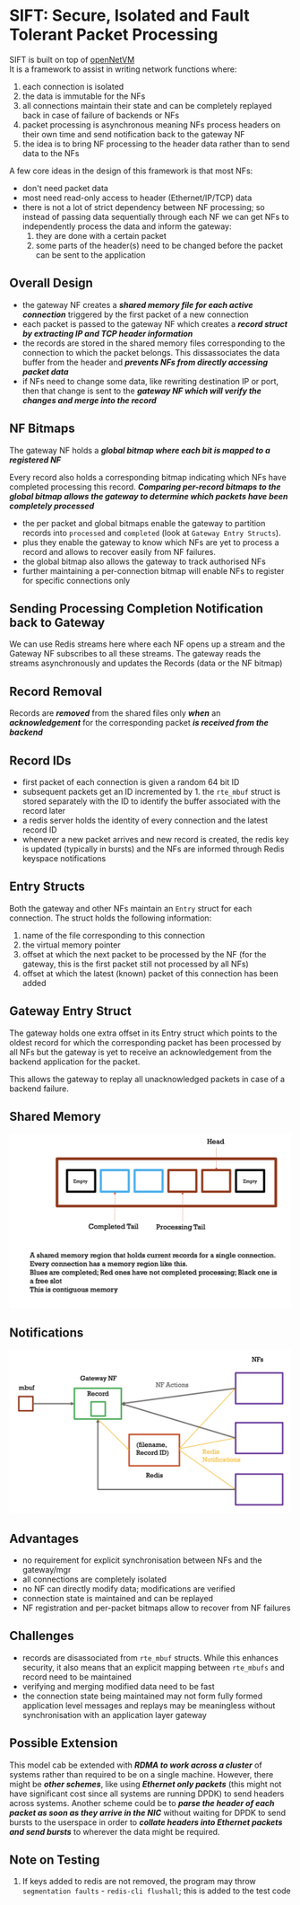 # SIFT: Secure, Isolated and Fault Tolerant Packet Processing

SIFT is built on top of [openNetVM](https://github.com/sdnfv/openNetVM)</br>
It is a framework to assist in writing network functions where:

1. each connection is isolated
2. the data is immutable for the NFs
3. all connections maintain their state and can be completely replayed back in case of failure of backends or NFs
4. packet processing is asynchronous meaning NFs process headers on their own time and send notification back to the gateway NF
5. the idea is to bring NF processing to the header data rather than to send data to the NFs

A few core ideas in the design of this framework is that most NFs:

- don't need packet data
- most need read-only access to header (Ethernet/IP/TCP) data
- there is not a lot of strict dependency between NF processing; so instead of passing data sequentially through each NF we can get NFs to independently process the data and inform the gateway:
    1. they are done with a certain packet
    2. some parts of the header(s) need to be changed before the packet can be sent to the application

## Overall Design

- the gateway NF creates a ***shared memory file for each active connection*** triggered by the first packet of a new connection
- each packet is passed to the gateway NF which creates a ***record struct by extracting IP and TCP header information***
- the records are stored in the shared memory files corresponding to the connection to which the packet belongs. This dissassociates the data buffer from the header and ***prevents NFs from directly accessing packet data***
- if NFs need to change some data, like rewriting destination IP or port, then that change is sent to the ***gateway NF which will verify the changes and merge into the record***

## NF Bitmaps

The gateway NF holds a ***global bitmap where each bit is mapped to a registered NF***

Every record also holds a corresponding bitmap indicating which NFs have completed processing this record. ***Comparing per-record bitmaps to the global bitmap allows the gateway to determine which packets have been completely processed***

- the per packet and global bitmaps enable the gateway to partition records into `processed` and `completed` (look at `Gateway Entry Structs`).
- plus they enable the gateway to know which NFs are yet to process a record and allows to recover easily from NF failures.
- the global bitmap also allows the gateway to track authorised NFs
- further maintaining a per-connection bitmap will enable NFs to register for specific connections only

## Sending Processing Completion Notification back to Gateway

We can use Redis streams here where each NF opens up a stream and the Gateway NF subscribes to all these streams. The gateway reads the streams asynchronously and updates the Records (data or the NF bitmap)

## Record Removal

Records are ***removed*** from the shared files only ***when*** an ***acknowledgement*** for the corresponding packet ***is received from the backend***

## Record IDs

- first packet of each connection is given a random 64 bit ID
- subsequent packets get an ID incremented by 1. the `rte_mbuf` struct is stored separately with the ID to identify the buffer associated with the record later
- a redis server holds the identity of every connection and the latest record ID
- whenever a new packet arrives and new record is created, the redis key is updated (typically in bursts) and the NFs are informed through Redis keyspace notifications

## Entry Structs

Both the gateway and other NFs maintain an `Entry` struct for each connection. The struct holds the following information:

1. name of the file corresponding to this connection
2. the virtual memory pointer
3. offset at which the next packet to be processed by the NF (for the gateway, this is the first packet still not processed by all NFs)
4. offset at which the latest (known) packet of this connection has been added

## Gateway Entry Struct

The gateway holds one extra offset in its Entry struct which points to the oldest record for which the corresponding packet has been processed by all NFs but the gateway is yet to receive an acknowledgement from the backend application for the packet.

This allows the gateway to replay all unacknowledged packets in case of a backend failure.

## Shared Memory

![Shared Memory](SIFT_Shared_Memory.png "Shared Memory")

## Notifications

![Redis Notifications](SIFT_Redis_Notification.png "Notifications")

## Advantages

- no requirement for explicit synchronisation between NFs and the gateway/mgr
- all connections are completely isolated
- no NF can directly modify data; modifications are verified
- connection state is maintained and can be replayed
- NF registration and per-packet bitmaps allow to recover from NF failures

## Challenges

- records are disassociated from `rte_mbuf` structs. While this enhances security, it also means that an explicit mapping between `rte_mbufs` and record need to be maintained
- verifying and merging modified data need to be fast
- the connection state being maintained may not form fully formed application level messages and replays may be meaningless without synchronisation with an application layer gateway

## Possible Extension

This model cab be extended with ***RDMA to work across a cluster*** of systems rather than required to be on a single machine. However, there might be ***other schemes***, like using ***Ethernet only packets*** (this might not have significant cost since all systems are running DPDK) to send headers across systems. Another scheme could be to ***parse the header of each packet as soon as they arrive in the NIC*** without waiting for DPDK to send bursts to the userspace in order to ***collate headers into Ethernet packets and send bursts*** to wherever the data might be required.

## Note on Testing

1. If keys added to redis are not removed, the program may throw `segmentation faults` - `redis-cli flushall`; this is added to the test code
